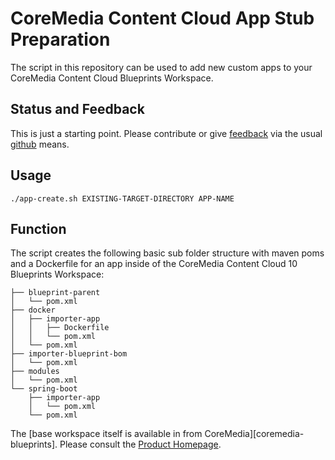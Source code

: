 # CoreMedia Content Cloud App Stub Preparation

The script in this repository can be used to add new custom apps to your 
CoreMedia Content Cloud Blueprints Workspace.

## Status and Feedback

This is just a starting point. Please contribute or give [feedback][issues] via 
the usual [github][github] means.

## Usage

```
./app-create.sh EXISTING-TARGET-DIRECTORY APP-NAME
```    

## Function

The script creates the following basic sub folder structure with maven poms 
and a Dockerfile for an app inside of the CoreMedia Content Cloud 10 Blueprints
Workspace:

```
├── blueprint-parent
│   └── pom.xml
├── docker
│   ├── importer-app
│   │   ├── Dockerfile
│   │   └── pom.xml
│   └── pom.xml
├── importer-blueprint-bom
│   └── pom.xml
├── modules
│   └── pom.xml
└── spring-boot
    ├── importer-app
    │   └── pom.xml
    └── pom.xml
```

The [base workspace itself is available in from CoreMedia][coremedia-blueprints]. 
Please consult the [Product Homepage][coremedia].

[coremedia]: https://www.coremedia.com/
[coremedia-prints]: https://github.com/coremedia-contributions/coremedia-blueprints-workspace/tree/cmcc-10-1907
[issues]: https://github.com/blackappsolutions/cmccAppCreator/issues
[github]: https://github.com/
